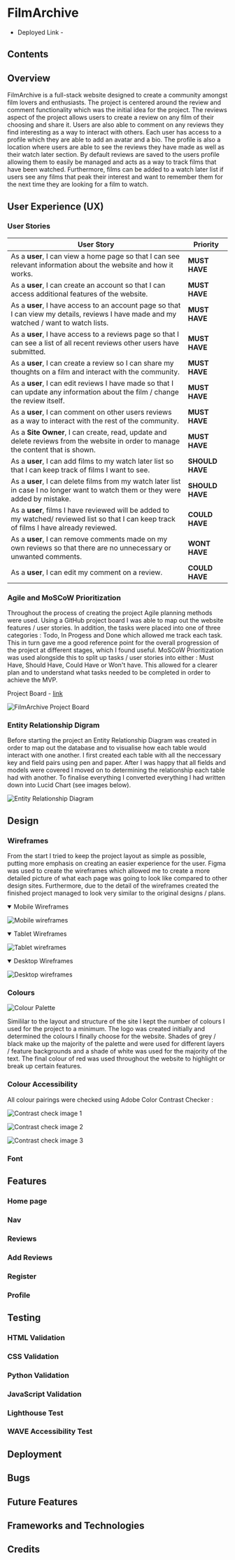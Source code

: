 # FilmArchive

- Deployed Link - 

## Contents

## Overview

FilmArchive is a full-stack website designed to create a community amongst film lovers and enthusiasts. The project is centered around the review and comment functionality which was the initial idea for the project. The reviews aspect of the project allows users to create a review on any film of their choosing and share it. Users are also able to comment on any reviews they find interesting as a way to interact with others. Each user has access to a profile which they are able to add an avatar and a bio. The profile is also a location where users are able to see the reviews they have made as well as their watch later section. By default reviews are saved to the users profile allowing them to easily be managed and acts as a way to track films that have been watched. Furthermore, films can be added to a watch later list if users see any films that peak their interest and want to remember them for the next time they are looking for a film to watch.

## User Experience (UX)

### User Stories

| User Story | Priority |
|----------------------------------------------------------------------------------------------------------------------------|---------------|
| As a **user**, I can view a home page so that I can see relevant information about the website and how it works. | **MUST HAVE** |
| As a **user**, I can create an account so that I can access additional features of the website. | **MUST HAVE** |
| As a **user**, I have access to an account page so that I can view my details, reviews I have made and my watched / want to watch lists. | **MUST HAVE** |
| As a **user**, I have access to a reviews page so that I can see a list of all recent reviews other users have submitted. | **MUST HAVE** |
| As a **user**, I can create a review so I can share my thoughts on a film and interact with the community. | **MUST HAVE** |
| As a **user**, I can edit reviews I have made so that I can update any information about the film / change the review itself. | **MUST HAVE** |
| As a **user**, I can comment on other users reviews as a way to interact with the rest of the community. | **MUST HAVE** |
| As a **Site Owner**, I can create, read, update and delete reviews from the website in order to manage the content that is shown. | **MUST HAVE** |
| As a **user**,  I can add films to my watch later list so that I can keep track of films I want to see. | **SHOULD HAVE** |
| As a **user**, I can delete films from my watch later list in case I no longer want to watch them or they were added by mistake. | **SHOULD HAVE** |
| As a **user**, films I have reviewed will be added to my watched/ reviewed list so that I can keep track of films I have already reviewed. | **COULD HAVE** |
| As a **user**, I can remove comments made on my own reviews so that there are no unnecessary or unwanted comments. | **WONT HAVE** |
| As a **user**, I can edit my comment on a review.  | **COULD HAVE** |



### Agile and MoSCoW Prioritization

Throughout the process of creating the project Agile planning methods were used. Using a GitHub project board I was able to map out the website features / user stories. In addition, the tasks were placed into one of three categories : Todo, In Progess and Done which allowed me track each task. This in turn gave me a good reference point for the overall progression of the project at different stages, which I found useful. MoSCoW Prioritization was used alongside this to split up tasks / user stories into either : Must Have, Should Have, Could Have or Won't have. This allowed for a clearer plan and to understand what tasks needed to be completed in order to achieve the MVP.

Project Board - [link](https://github.com/users/m-dixon5/projects/3)

![FilmArchive Project Board](documentation/images/project-board.jpg)

### Entity Relationship Digram

Before starting the project an Entity Relationship Diagram was created in order to map out the database and to visualise how each table would interact with one another. I first created each table with all the neccessary key and field pairs using pen and paper. After I was happy that all fields and models were covered I moved on to determining the relationship each table had with another. To finalise everything I converted everything I had written down into Lucid Chart (see images below).

![Entity Relationship Diagram](documentation/images//ERD.png)

## Design

### Wireframes

From the start I tried to keep the project layout as simple as possible, putting more emphasis on creating an easier experience for the user. Figma was used to create the wireframes which allowed me to create a more detailed picture of what each page was going to look like compared to other design sites. Furthermore, due to the detail of the wireframes created the finished project managed to look very similar to the original designs / plans.

<details open>
<summary>Mobile Wireframes</summary>

![Mobile wireframes](documentation/images/Mobile-Wireframe.png)
</details>

<details open>
<summary>Tablet Wireframes</summary>

![Tablet wireframes](documentation/images/Tablet-Wireframe.png)
</details>

<details open>
<summary>Desktop Wireframes</summary>

![Desktop wireframes](documentation/images/Desktop-Wireframes.png)
</details>

### Colours

![Colour Palette](documentation/images/colour-palette.png)

Simililar to the layout and structure of the site I kept the number of colours I used for the project to a minimum. The logo was created initially and determined the colours I finally choose for the website. Shades of grey / black make up the majority of the palette and were used for different layers / feature backgrounds and a shade of white was used for the majority of the text. The final colour of red was used throughout the website to highlight or break up certain features.

### Colour Accessibility

All colour pairings were checked using Adobe Color Contrast Checker :

![Contrast check image 1](documentation/images/black-white-contrast2.png)

![Contrast check image 2](documentation/images/red-black-contrast.png)

![Contrast check image 3](documentation/images/black-white-contrast.png)


### Font

## Features

### Home page

### Nav

### Reviews

### Add Reviews

### Register

### Profile 

## Testing

### HTML Validation

### CSS Validation

### Python Validation

### JavaScript Validation

### Lighthouse Test

### WAVE Accessibility Test

## Deployment

## Bugs

## Future Features

## Frameworks and Technologies

## Credits
